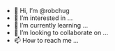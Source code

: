 - 👋 Hi, I’m @robchug
- 👀 I’m interested in ...
- 🌱 I’m currently learning ...
- 💞️ I’m looking to collaborate on ...
- 📫 How to reach me ...

<!---
robchug/robchug is a ✨ special ✨ repository because its `README.md` (this file) appears on your GitHub profile.
You can click the Preview link to take a look at your changes.
--->
